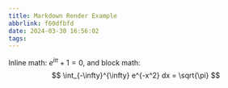 ```yaml
---
title: Markdown Render Example
abbrlink: f60dfbfd
date: 2024-03-30 16:56:02
tags:
---
```


Inline math: $e^{i\pi} + 1 = 0$, and block math:
$$
\int_{-\infty}^{\infty} e^{-x^2} dx = \sqrt{\pi}
$$